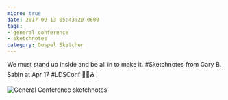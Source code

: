 ```yaml
---
micro: true
date: 2017-09-13 05:43:20-0600
tags:
- general conference
- sketchnotes
category: Gospel Sketcher
---
```


We must stand up inside and be all in to make it. #Sketchnotes from Gary B. Sabin at Apr 17 #LDSConf ✍🏼⛪️

<img src="https://mormonsketcher.com/uploads/2018/cf99e9d826.jpg" alt="General Conference sketchnotes" />

